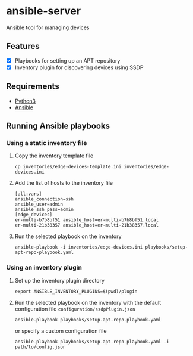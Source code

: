# ansible-server

Ansible tool for managing devices

## Features

- [x] Playbooks for setting up an APT repository
- [x] Inventory plugin for discovering devices using SSDP

## Requirements

- [Python3](https://www.python.org/downloads/)
- [Ansible](https://docs.ansible.com/ansible/latest/installation_guide/intro_installation.html)

## Running Ansible playbooks

### Using a static inventory file

1. Copy the inventory template file
    ```commandline
    cp inventories/edge-devices-template.ini inventories/edge-devices.ini
    ```
2. Add the list of hosts to the inventory file
    ```
    [all:vars]
    ansible_connection=ssh
    ansible_user=admin
    ansible_ssh_pass=admin
    [edge_devices]
    er-multi-b7b8bf51 ansible_host=er-multi-b7b8bf51.local
    er-multi-21b38357 ansible_host=er-multi-21b38357.local
    ```
3. Run the selected playbook on the inventory
    ```commandline
    ansible-playbook -i inventories/edge-devices.ini playbooks/setup-apt-repo-playbook.yaml
    ```

### Using an inventory plugin

1. Set up the inventory plugin directory
    ```commandline
    export ANSIBLE_INVENTORY_PLUGINS=$(pwd)/plugin
    ```
2. Run the selected playbook on the inventory with the default configuration file `configuration/ssdpPlugin.json`
    ```commandline
   ansible-playbook playbooks/setup-apt-repo-playbook.yaml
    ```
   or specify a custom configuration file
    ```commandline
   ansible-playbook playbooks/setup-apt-repo-playbook.yaml -i path/to/config.json
    ```

